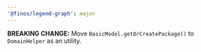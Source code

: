 ```yaml
---
'@finos/legend-graph': major
---
```


**BREAKING CHANGE:** Move `BasicModel.getOrCreatePackage()` to `DomainHelper` as an utility.
